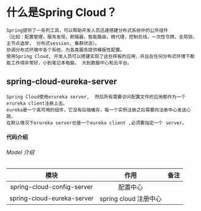 # 什么是Spring Cloud？
    Spring提供了一系列工具，可以帮助开发人员迅速搭建分布式系统中的公共组件
    （比如：配置管理，服务发现，断路器，智能路由，微代理，控制总线，一次性令牌，全局锁，主节点选举， 分布式session, 集群状态）。
    协调分布式环境中各个系统，为各类服务提供模板性配置。
    使用Spring Cloud, 开发人员可以搭建实现了这些样板的应用，并且在任何分布式环境下都能工作得非常好，小到笔记本电脑， 大到数据中心和云平台。
## spring-cloud-eureka-server
    Spring Cloud使用erureka server,  然后所有需要访问配置文件的应用都作为一个erureka client注册上去。
    eureka是一个高可用的组件，它没有后端缓存，每一个实例注册之后需要向注册中心发送心跳，
    在默认情况下erureka server也是一个eureka client ,必须要指定一个 server。

#### 代码介绍
###### Model 介绍

| 模块  | 作用 | 备注 |
| :------------: | :------------: | :------------: |
| spring-cloud-config-server | 配置中心 |  |
| spring-cloud-eureka-server | spring cloud 注册中心 |  |